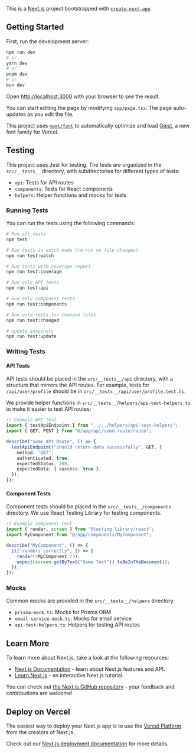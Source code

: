 This is a [Next.js](https://nextjs.org) project bootstrapped with [`create-next-app`](https://nextjs.org/docs/app/api-reference/cli/create-next-app).

## Getting Started

First, run the development server:

```bash
npm run dev
# or
yarn dev
# or
pnpm dev
# or
bun dev
```

Open [http://localhost:3000](http://localhost:3000) with your browser to see the result.

You can start editing the page by modifying `app/page.tsx`. The page auto-updates as you edit the file.

This project uses [`next/font`](https://nextjs.org/docs/app/building-your-application/optimizing/fonts) to automatically optimize and load [Geist](https://vercel.com/font), a new font family for Vercel.

## Testing

This project uses Jest for testing. The tests are organized in the `src/__tests__` directory, with subdirectories for different types of tests:

- `api`: Tests for API routes
- `components`: Tests for React components
- `helpers`: Helper functions and mocks for tests

### Running Tests

You can run the tests using the following commands:

```bash
# Run all tests
npm test

# Run tests in watch mode (re-run on file changes)
npm run test:watch

# Run tests with coverage report
npm run test:coverage

# Run only API tests
npm run test:api

# Run only component tests
npm run test:components

# Run only tests for changed files
npm run test:changed

# Update snapshots
npm run test:update
```

### Writing Tests

#### API Tests

API tests should be placed in the `src/__tests__/api` directory, with a structure that mirrors the API routes. For example, tests for `/api/user/profile` should be in `src/__tests__/api/user/profile.test.ts`.

We provide helper functions in `src/__tests__/helpers/api-test-helpers.ts` to make it easier to test API routes:

```typescript
// Example API test
import { testApiEndpoint } from "../../helpers/api-test-helpers";
import { GET, POST } from "@/app/api/some-route/route";

describe("Some API Route", () => {
  testApiEndpoint("should return data successfully", GET, {
    method: "GET",
    authenticated: true,
    expectedStatus: 200,
    expectedData: { success: true },
  });
});
```

#### Component Tests

Component tests should be placed in the `src/__tests__/components` directory. We use React Testing Library for testing components.

```typescript
// Example component test
import { render, screen } from "@testing-library/react";
import MyComponent from "@/app/components/MyComponent";

describe("MyComponent", () => {
  it("renders correctly", () => {
    render(<MyComponent />);
    expect(screen.getByText("Some Text")).toBeInTheDocument();
  });
});
```

### Mocks

Common mocks are provided in the `src/__tests__/helpers` directory:

- `prisma-mock.ts`: Mocks for Prisma ORM
- `email-service-mock.ts`: Mocks for email service
- `api-test-helpers.ts`: Helpers for testing API routes

## Learn More

To learn more about Next.js, take a look at the following resources:

- [Next.js Documentation](https://nextjs.org/docs) - learn about Next.js features and API.
- [Learn Next.js](https://nextjs.org/learn) - an interactive Next.js tutorial.

You can check out [the Next.js GitHub repository](https://github.com/vercel/next.js) - your feedback and contributions are welcome!

## Deploy on Vercel

The easiest way to deploy your Next.js app is to use the [Vercel Platform](https://vercel.com/new?utm_medium=default-template&filter=next.js&utm_source=create-next-app&utm_campaign=create-next-app-readme) from the creators of Next.js.

Check out our [Next.js deployment documentation](https://nextjs.org/docs/app/building-your-application/deploying) for more details.
